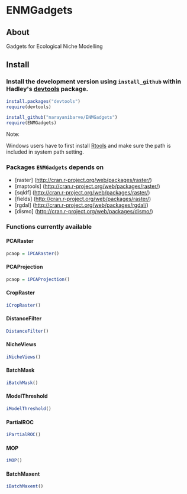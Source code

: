 ENMGadgets
==========

## About
Gadgets for Ecological Niche Modelling


## Install

### Install the development version using `install_github` within Hadley's [devtools](https://github.com/hadley/devtools) package.

```R
install.packages("devtools")
require(devtools)

install_github("narayanibarve/ENMGadgets")
require(ENMGadgets)
```

Note: 

Windows users have to first install [Rtools](http://cran.r-project.org/bin/windows/Rtools/) and make sure the path is included in system path setting.

### Packages `ENMGadgets` depends on
+ [raster] (http://cran.r-project.org/web/packages/raster/)
+ [maptools] (http://cran.r-project.org/web/packages/raster/)
+ [sqldf] (http://cran.r-project.org/web/packages/raster/)
+ [fields] (http://cran.r-project.org/web/packages/raster/)
+ [rgdal] (http://cran.r-project.org/web/packages/rgdal/)
+ [dismo] (http://cran.r-project.org/web/packages/dismo/)


### Functions currently available

#### PCARaster

```r
pcaop = iPCARaster()
```

#### PCAProjection

```r
pcaop = iPCAProjection()
```

#### CropRaster

```r
iCropRaster()
```

#### DistanceFilter
```r
DistanceFilter()
```

#### NicheViews
```r
iNicheViews()
```

#### BatchMask
```r
iBatchMask()
```

#### ModelThreshold
```r
iModelThreshold()
```

#### PartialROC
```r
iPartialROC()
```

#### MOP
```r
iMOP()
```

#### BatchMaxent
```r
iBatchMaxent()
```